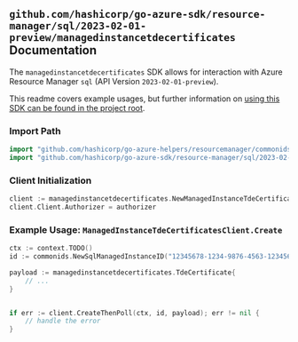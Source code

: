 
## `github.com/hashicorp/go-azure-sdk/resource-manager/sql/2023-02-01-preview/managedinstancetdecertificates` Documentation

The `managedinstancetdecertificates` SDK allows for interaction with Azure Resource Manager `sql` (API Version `2023-02-01-preview`).

This readme covers example usages, but further information on [using this SDK can be found in the project root](https://github.com/hashicorp/go-azure-sdk/tree/main/docs).

### Import Path

```go
import "github.com/hashicorp/go-azure-helpers/resourcemanager/commonids"
import "github.com/hashicorp/go-azure-sdk/resource-manager/sql/2023-02-01-preview/managedinstancetdecertificates"
```


### Client Initialization

```go
client := managedinstancetdecertificates.NewManagedInstanceTdeCertificatesClientWithBaseURI("https://management.azure.com")
client.Client.Authorizer = authorizer
```


### Example Usage: `ManagedInstanceTdeCertificatesClient.Create`

```go
ctx := context.TODO()
id := commonids.NewSqlManagedInstanceID("12345678-1234-9876-4563-123456789012", "example-resource-group", "managedInstanceValue")

payload := managedinstancetdecertificates.TdeCertificate{
	// ...
}


if err := client.CreateThenPoll(ctx, id, payload); err != nil {
	// handle the error
}
```

